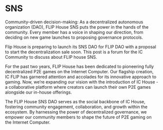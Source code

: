 # SNS
Community-driven decision-making: As a decentralized autonomous organization (DAO), FLIP House SNS puts the power in the hands of the community. Every member has a voice in shaping our direction, from deciding on new game launches to proposing governance protocols.


Flip House is preparing to launch its SNS DAO for FLIP DAO with a proposal to start the decentralization sale soon. This post is a forum for the IC Community to discuss about FLIP house SNS.

For the past two years, FLIP House has been dedicated to pioneering fully decentralized P2E games on the Internet Computer. Our flagship creation, IC FLIP has garnered attention and accolades for its innovative approach to gaming. Now, we’re expanding our vision with the introduction of IC House - a collaborative platform where creators can launch their own P2E games alongside our in-house offerings.

The FLIP House SNS DAO serves as the social backbone of IC House, fostering community engagement, collaboration, and growth within the ecosystem. By harnessing the power of decentralized governance, we empower our community members to shape the future of P2E gaming on the Internet Computer.




